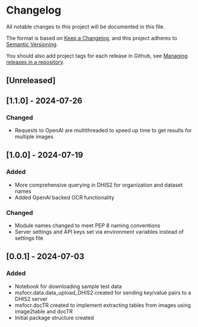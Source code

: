 # Changelog
All notable changes to this project will be documented in this file.

The format is based on [Keep a Changelog](https://keepachangelog.com/en/1.0.0/),
and this project adheres to [Semantic Versioning](https://semver.org/spec/v2.0.0.html).

You should also add project tags for each release in Github, see [Managing releases in a repository](https://docs.github.com/en/repositories/releasing-projects-on-github/managing-releases-in-a-repository).

## [Unreleased]

## [1.1.0] - 2024-07-26
### Changed
- Requests to OpenAI are multithreaded to speed up time to get results for multiple images

## [1.0.0] - 2024-07-19
### Added
- More comprehensive querying in DHIS2 for organization and dataset names
- Added OpenAI backed OCR functionality

### Changed
- Module names changed to meet PEP 8 naming conventions
- Server settings and API keys set via environment variables instead of settings file

## [0.0.1] - 2024-07-03
### Added
- Notebook for downloading sample test data
- msfocr.data.data_upload_DHIS2 created for sending key/value pairs to a DHIS2 server
- msfocr.docTR created to implement extracting tables from images using image2table and docTR
- Initial package structure created
